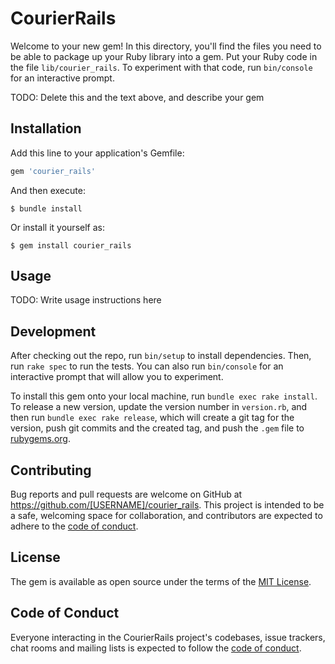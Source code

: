 # CourierRails

Welcome to your new gem! In this directory, you'll find the files you need to be able to package up your Ruby library into a gem. Put your Ruby code in the file `lib/courier_rails`. To experiment with that code, run `bin/console` for an interactive prompt.

TODO: Delete this and the text above, and describe your gem

## Installation

Add this line to your application's Gemfile:

```ruby
gem 'courier_rails'
```

And then execute:

    $ bundle install

Or install it yourself as:

    $ gem install courier_rails

## Usage

TODO: Write usage instructions here

## Development

After checking out the repo, run `bin/setup` to install dependencies. Then, run `rake spec` to run the tests. You can also run `bin/console` for an interactive prompt that will allow you to experiment.

To install this gem onto your local machine, run `bundle exec rake install`. To release a new version, update the version number in `version.rb`, and then run `bundle exec rake release`, which will create a git tag for the version, push git commits and the created tag, and push the `.gem` file to [rubygems.org](https://rubygems.org).

## Contributing

Bug reports and pull requests are welcome on GitHub at https://github.com/[USERNAME]/courier_rails. This project is intended to be a safe, welcoming space for collaboration, and contributors are expected to adhere to the [code of conduct](https://github.com/[USERNAME]/courier_rails/blob/master/CODE_OF_CONDUCT.md).

## License

The gem is available as open source under the terms of the [MIT License](https://opensource.org/licenses/MIT).

## Code of Conduct

Everyone interacting in the CourierRails project's codebases, issue trackers, chat rooms and mailing lists is expected to follow the [code of conduct](https://github.com/[USERNAME]/courier_rails/blob/master/CODE_OF_CONDUCT.md).
